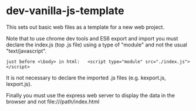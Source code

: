 # dev-vanilla-js-template

This sets out basic web files as a template for a new web project.

Note that to use chrome dev tools and ES6 export and import you must declare the index.js (top .js file) using a type of "module" and not the usual "text/javascript".

````just before <\body> in html:   <script type="module" src="./index.js"></script>````

It is not necessary to declare the imported .js files (e.g. kexport.js, lexport.js).

Finally you must use the express web server to display the data in the browser and not file:///path/index.html

